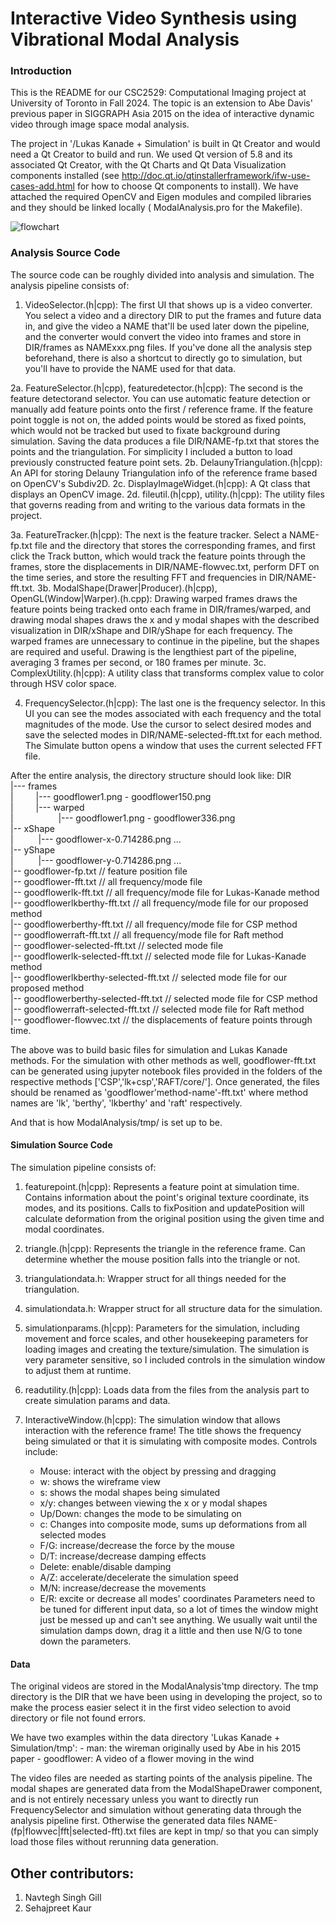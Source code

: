 # Interactive Video Synthesis using Vibrational Modal Analysis

### Introduction
This is the README for our CSC2529: Computational Imaging project at University 
of Toronto in Fall 2024. The topic is an extension to Abe Davis' previous paper 
in SIGGRAPH Asia 2015 on the idea of interactive dynamic video through image 
space modal analysis.

The project in '/Lukas Kanade + Simulation' is built in Qt Creator and would need a Qt
Creator to build and run.  We used Qt version of 5.8 and its associated Qt Creator,
with the Qt Charts and Qt Data Visualization components installed (see 
http://doc.qt.io/qtinstallerframework/ifw-use-cases-add.html for how to choose
Qt components to install). We have attached the required OpenCV and Eigen modules
and compiled libraries and they should be linked locally ( ModalAnalysis.pro
for the Makefile).


![flowchart](https://github.com/user-attachments/assets/01836598-612c-4042-a25a-5980ced75aed)


### Analysis Source Code
The source code can be roughly divided into analysis and simulation. The analysis
pipeline consists of:

1. VideoSelector.(h|cpp): The first UI that shows up is a video converter. You
select a video and a directory DIR to put the frames and future data in, and
give the video a NAME that'll be used later down the pipeline, and the converter
would convert the video into frames and store in DIR/frames as NAMExxx.png files.
If you've done all the analysis step beforehand, there is also a shortcut to
directly go to simulation, but you'll have to provide the NAME used for that data.

2a. FeatureSelector.(h|cpp), featuredetector.(h|cpp): The second is the feature
detectorand selector. You can use automatic feature detection or manually add
feature points onto the first / reference frame. If the feature point toggle is
not on, the added points would be stored as fixed points, which would not be
tracked but used to fixate background during simulation. Saving the data produces
a file DIR/NAME-fp.txt that stores the points and the triangulation. For simplicity
I included a button to load previously constructed feature point sets.
2b. DelaunyTriangulation.(h|cpp): An API for storing Delauny Triangulation info
of the reference frame based on OpenCV's Subdiv2D.
2c. DisplayImageWidget.(h|cpp): A Qt class that displays an OpenCV image.
2d. fileutil.(h|cpp), utility.(h|cpp): The utility files that governs reading
from and writing to the various data formats in the project.

3a. FeatureTracker.(h|cpp): The next is the feature tracker. Select a NAME-fp.txt
file and the directory that stores the corresponding frames, and first click
the Track button, which would track the feature points through the frames, store
the displacements in DIR/NAME-flowvec.txt, perform DFT on the time series, and
store the resulting FFT and frequencies in DIR/NAME-fft.txt. 
3b. ModalShape(Drawer|Producer).(h|cpp), OpenGL(Window|Warper).(h.cpp): Drawing
warped frames draws the feature points being tracked onto each frame in
DIR/frames/warped, and drawing modal shapes draws the x and y modal shapes with
the described visualization in DIR/xShape and DIR/yShape for each frequency.
The warped frames are unnecessary to continue in the pipeline, but the shapes
are required and useful. Drawing is the lengthiest part of the pipeline,
averaging 3 frames per second, or 180 frames per minute.
3c. ComplexUtility.(h|cpp): A utility class that transforms complex value to
color through HSV color space.

4. FrequencySelector.(h|cpp): The last one is the frequency selector. In this UI
you can see the modes associated with each frequency and the total magnitudes of
the mode. Use the cursor to select desired modes and save the selected modes in
DIR/NAME-selected-fft.txt for each method. The Simulate button opens a window 
that uses the current selected FFT file.

After the entire analysis, the directory structure should look like:
DIR <br /> 
 |--- frames <br />
 |&emsp;  &emsp;     |--- goodflower1.png - goodflower150.png <br />
 |&emsp;  &emsp;  |--- warped <br />
 |&emsp;     &emsp; &emsp; &emsp;             |--- goodflower1.png - goodflower336.png <br />
 |-- xShape <br />
 |    &emsp; &emsp;    |--- goodflower-x-0.714286.png ... <br />
 |-- yShape <br />
 |  &emsp;   &emsp;    |--- goodflower-y-0.714286.png ... <br />
 |-- goodflower-fp.txt // feature position file <br />
 |-- goodflower-fft.txt // all frequency/mode file <br />
 |-- goodflowerlk-fft.txt // all frequency/mode file for Lukas-Kanade method <br />
 |-- goodflowerlkberthy-fft.txt // all frequency/mode file for our proposed method <br />
 |-- goodflowerberthy-fft.txt // all frequency/mode file for CSP method <br />
 |-- goodflowerraft-fft.txt // all frequency/mode file for Raft method <br />
 |-- goodflower-selected-fft.txt // selected mode file <br />
 |-- goodflowerlk-selected-fft.txt // selected mode file for Lukas-Kanade method <br />
 |-- goodflowerlkberthy-selected-fft.txt // selected mode file for our proposed method <br />
 |-- goodflowerberthy-selected-fft.txt // selected mode file for CSP method <br />
 |-- goodflowerraft-selected-fft.txt // selected mode file for Raft method <br />
 |-- goodflower-flowvec.txt // the displacements of feature points through time. <br />
 
The above was to build basic files for simulation and Lukas Kanade methods. For the simulation 
with other methods as well, goodflower-fft.txt can be generated using jupyter notebook files 
provided in the folders of the respective methods ['CSP','lk+csp','RAFT/core/']. Once generated, the 
files should be renamed as 'goodflower'method-name'-fft.txt' where method names are 'lk', 'berthy', 
'lkberthy' and 'raft' respectively. 

And that is how ModalAnalysis/tmp/ is set up to be.


#### Simulation Source Code
The simulation pipeline consists of:

1. featurepoint.(h|cpp): Represents a feature point at simulation time. Contains
information about the point's original texture coordinate, its modes, and its
positions. Calls to fixPosition and updatePosition will calculate deformation
from the original position using the given time and modal coordinates.

2. triangle.(h|cpp): Represents the triangle in the reference frame. Can determine
whether the mouse position falls into the triangle or not.

3. triangulationdata.h: Wrapper struct for all things needed for the triangulation.

4. simulationdata.h: Wrapper struct for all structure data for the simulation.

5. simulationparams.(h|cpp): Parameters for the simulation, including movement and
force scales, and other housekeeping parameters for loading images and creating
the texture/simulation. The simulation is very parameter sensitive, so I included
controls in the simulation window to adjust them at runtime.

6. readutility.(h|cpp): Loads data from the files from the analysis part to create
simulation params and data.

7. InteractiveWindow.(h|cpp): The simulation window that allows interaction with
the reference frame! The title shows the frequency being simulated or that it is
simulating with composite modes. Controls include:
    - Mouse: interact with the object by pressing and dragging
    - w: shows the wireframe view
    - s: shows the modal shapes being simulated
    - x/y: changes between viewing the x or y modal shapes
    - Up/Down: changes the mode to be simulating on
    - c: Changes into composite mode, sums up deformations from all selected modes
    - F/G: increase/decrease the force by the mouse
    - D/T: increase/decrease damping effects
    - Delete: enable/disable damping
    - A/Z: accelerate/decelerate the simulation speed
    - M/N: increase/decrease the movements
    - E/R: excite or decrease all modes' coordinates
Parameters need to be tuned for different input data, so a lot of times the window
might just be messed up and can't see anything. We usually wait until the simulation
damps down, drag it a little and then use N/G to tone down the parameters.


#### Data
The original videos are stored in the ModalAnalysis'tmp directory. The tmp directory 
is the DIR that we have been using in developing the project, so to make the process 
easier select it in the first video selection to avoid directory or file not found errors.

We have two examples within the data directory 'Lukas Kanade + Simulation/tmp':
    - man: the wireman originally used by Abe in his 2015 paper
    - goodflower: A video of a flower moving in the wind


The video files are needed as starting points of the analysis pipeline. The modal shapes are
generated data from the ModalShapeDrawer component, and is not entirely necessary
unless you want to directly run FrequencySelector and simulation without generating
data through the analysis pipeline first. Otherwise the generated data files
NAME-(fp|flowvec|fft|selected-fft).txt files are kept in tmp/ so that you can
simply load those files without rerunning data generation.

## Other contributors:
1. Navtegh Singh Gill
2. Sehajpreet Kaur
